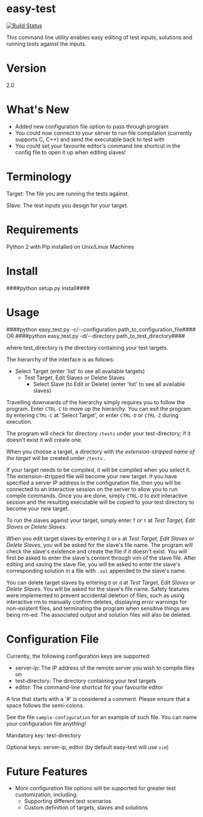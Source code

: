 easy-test
=========

[![Build Status](https://travis-ci.org/davidozhang/easy-test.svg?branch=master)](https://travis-ci.org/davidozhang/easy-test)

This command line utility enables easy editing of test inputs, solutions and running tests
against the inputs.

Version
=======
2.0

What's New
==========
- Added new configuration file option to pass through program
- You could now connect to your server to run file compilation (currently supports C, C++) and send the executable back to test with
- You could set your favourite editor's command line shortcut in the config file to open it up when editing slaves!

Terminology
===========
Target: The file you are running the tests against.

Slave: The test inputs you design for your target.

Requirements
============
Python 2 with Pip installed on Unix/Linux Machines

Install
=======
####python setup.py install####

Usage
=====
####python easy_test.py -c/--configuration path_to_configuration_file####
OR
####python easy_test.py -d/--directory path_to_test_directory####

where test_directory is the directory containing your test targets.

The hierarchy of the interface is as follows:

- Select Target (enter 'list' to see all available targets)
    * Test Target, Edit Slaves or Delete Slaves
        * Select Slave (to Edit or Delete) (enter 'list' to see all available slaves)

Travelling downwards of the hierarchy simply requires you to follow the program. Enter ```CTRL-C``` to move up the hierarchy. You can exit the program by entering ```CTRL-C``` at 'Select Target', or enter ```CTRL-D``` or ```CTRL-Z``` during execution.

The program will check for directory ```/tests``` under your test-directory; if it doesn't exist it will create one. 

When you choose a target, a directory with _the extension-stripped name of the target_ will be created under ```/tests``` .

If your target needs to be compiled, it will be compiled when you select it. The extension-stripped file will become your new target. If you have specified a server IP address in the configuration file, then you will be connected to an interactive session on the server to allow you to run compile commands. Once you are done, simply ```CTRL-D``` to exit interactive session and the resulting executable will be copied to your test directory to become your new target.

To run the slaves against your target, simply enter ```T``` or ```t``` at _Test Target, Edit Slaves or Delete Slaves_.

When you edit target slaves by entering ```E``` or ```e``` at _Test Target, Edit Slaves or Delete Slaves_, you will be asked for the slave's file name. The program will check the slave's existence and create the file if it doesn't exist. You will first be asked to enter the slave's content through vim of the slave file. After editing and saving the slave file, you will be asked to enter the slave's corresponding solution in a file with ```.sol``` appended to the slave's name.

You can delete target slaves by entering ```D``` or ```d``` at _Test Target, Edit Slaves or Delete Slaves_. You will be asked for the slave's file name. Safety features were implemented to prevent accidental deletion of files, such as using interactive rm to manually confirm deletes, displaying error warnings for non-existent files, and terminating the program when sensitive things are being rm-ed. The associated output and solution files will also be deleted.

Configuration File
==================
Currently, the following configuration keys are supported:

- server-ip: The IP address of the remote server you wish to compile files on
- test-directory: The directory containing your test targets
- editor: The command-line shortcut for your favourite editor

A line that starts with a '#' is considered a comment. Please ensure that a space follows the semi-colons.

See the file ```sample-configuration``` for an example of such file. You can name your configuration file anything!

Mandatory key: test-directory

Optional keys: server-ip, editor (by default easy-test will use ```vim```)

Future Features
===============
- More configuration file options will be supported for greater test customization, including:
	* Supporting different test scenarios
	* Custom definition of targets, slaves and solutions
